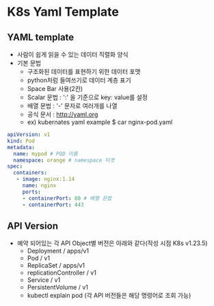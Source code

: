 # K8s Yaml Template

## YAML template

- 사람이 쉽게 읽을 수 있는 데이터 직렬화 양식
- 기본 문법
  - 구조화된 데이터를 표현하기 위한 데이터 포맷
  - python처럼 들여쓰기로 데이터 계층 표기
  - Space Bar 사용(2칸)
  - Scalar 문법 : ':' 을 기준으로 key: value를 설정
  - 배열 문법 : '-' 문자로 여러개를 나열
  - 공식 문서 : http://yaml.org
  - ex) kubernates yaml example $ car nginx-pod.yaml

```yaml
apiVersion: v1
kind: Pod
metadata:
  name: mypod # POD 이름
  namespace: orange # namespace 타겟
spec:
  containers:
   - image: nginx:1.14
     name: nginx
     ports:
     - containerPort: 80 # 배열 문법
     - containerPort: 443
```

## API Version

- 예약 되어있는 각 API Object별 버전은 아래와 같다(작성 시점 K8s v1.23.5)
  - Deployment / apps/v1
  - Pod / v1
  - ReplicaSet / apps/v1
  - replicationController / v1
  - Service / v1
  - PersistentVolume / v1
  - kubectl explain pod (각 API 버전들은 해당 명령어로 조회 가능)
